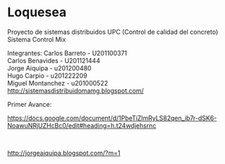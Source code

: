 # Loquesea
Proyecto de sistemas distribuidos UPC (Control de calidad del concreto) Sistema Control Mix

Integrantes:
Carlos Barreto - U201100371 <br>
Carlos Benavides - U201121444 <br>
Jorge Aiquipa  - u201200480 <br>
Hugo Carpio - u201222209 <br>
Miguel Montanchez - u201000522 <br>http://sistemasdistribuidomamg.blogspot.com/

Primer Avance:

https://docs.google.com/document/d/1PbeTiZlmRyLS82qen_ib7r-dSK6-NoawuNRjUZHcBc0/edit#heading=h.t24wdjehsrnc

<br>

http://jorgeaiquipa.blogspot.com/?m=1


